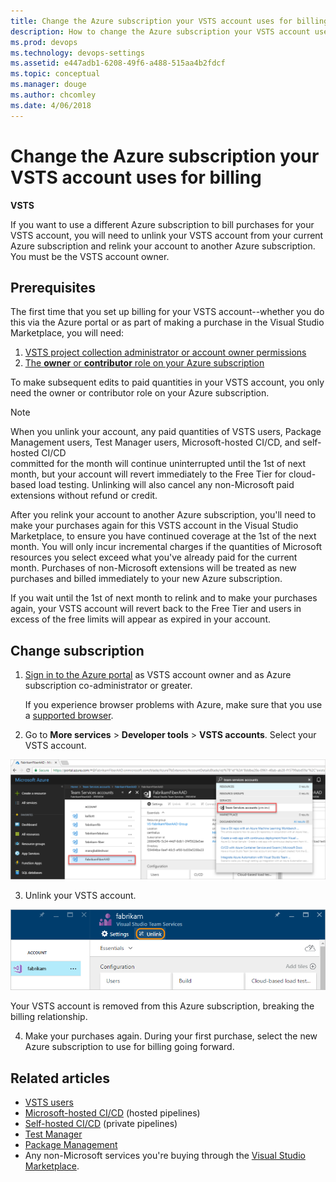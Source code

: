 ```yaml
---
title: Change the Azure subscription your VSTS account uses for billing
description: How to change the Azure subscription your VSTS account uses for billing
ms.prod: devops
ms.technology: devops-settings
ms.assetid: e447adb1-6208-49f6-a488-515aa4b2fdcf
ms.topic: conceptual
ms.manager: douge
ms.author: chcomley
ms.date: 4/06/2018
---
```

[//]: # (monikerRange: 'vsts')

# Change the Azure subscription your VSTS account uses for billing

**VSTS**

If you want to use a different Azure subscription to bill purchases for your VSTS account, 
you will need to unlink your VSTS account from your current Azure subscription 
and relink your account to another Azure subscription. You must be the VSTS account owner. 

## Prerequisites

The first time that you set up billing for your VSTS account--whether you do this via the Azure portal or as part of making a purchase in the Visual Studio Marketplace, you will need:

1. [VSTS project collection administrator or account owner permissions](../accounts/faq-add-delete-users.md#find-owner)
2. [The **owner** or **contributor** role on your Azure subscription](add-backup-billing-managers.md)

To make subsequent edits to paid quantities in your VSTS account, you only need the owner or contributor role on your Azure subscription.

>[!NOTE]
> When you unlink your account, any paid quantities of VSTS users, Package Management users, Test Manager users, Microsoft-hosted CI/CD, and self-hosted CI/CD  
> committed for the month will continue uninterrupted until the 1st of next month, 
> but your account will revert immediately to the Free Tier for cloud-based load testing. Unlinking will also cancel any non-Microsoft paid extensions without refund or credit.
>
> After you relink your account to another Azure subscription, you'll need to make your purchases again for this VSTS account in the Visual Studio Marketplace, to ensure you have continued coverage at the 1st of the next month. You will only incur incremental charges if the quantities of Microsoft resources you select exceed what you've already paid for the current month. Purchases of non-Microsoft extensions will be treated as new purchases and billed immediately to your new Azure subscription.
>
> If you wait until the 1st of next month to relink and to make your purchases again, your VSTS account will revert back to the Free Tier and users in excess of the free limits will appear as expired in your account.

<a name="AzurePortal2"></a>

## Change subscription

1. [Sign in to the Azure portal](https://portal.azure.com/) 
as VSTS account owner and as Azure subscription co-administrator or greater.

    If you experience browser problems with Azure, 
    make sure that you use a [supported browser](https://azure.microsoft.com/en-us/documentation/articles/azure-preview-portal-supported-browsers-devices/).

2. Go to **More services** > **Developer tools** > **VSTS accounts**. Select your VSTS account.

 ![More services, Developer tools, VSTS, select your account](_img/_shared/ap_vso_selectlinkedaccount.png)

3. Unlink your VSTS account.

 ![Unlink your account](_img/_shared/azure-portal-unlink-subscription.png)

 Your VSTS account is removed from this Azure subscription, breaking the billing relationship.

4. Make your purchases again. During your first purchase, select the new Azure subscription to use for billing going forward.

## Related articles

- [VSTS users](https://marketplace.visualstudio.com/items?itemName=ms.vss-vstsuser)
- [Microsoft-hosted CI/CD](https://marketplace.visualstudio.com/items?itemName=ms.build-release-hosted-pipelines) (hosted pipelines)
- [Self-hosted CI/CD](https://marketplace.visualstudio.com/items?itemName=ms.build-release-private-pipelines) (private pipelines)
- [Test Manager](https://marketplace.visualstudio.com/items?itemName=ms.vss-testmanager-web)
- [Package Management](https://marketplace.visualstudio.com/items?itemName=ms.feed)
- Any non-Microsoft services you're buying through the [Visual Studio Marketplace](https://marketplace.visualstudio.com/vsts).
